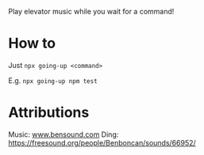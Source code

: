 Play elevator music while you wait for a command!

# How to

Just `npx going-up <command>`

E.g. `npx going-up npm test`

# Attributions

Music: www.bensound.com
Ding: https://freesound.org/people/Benboncan/sounds/66952/